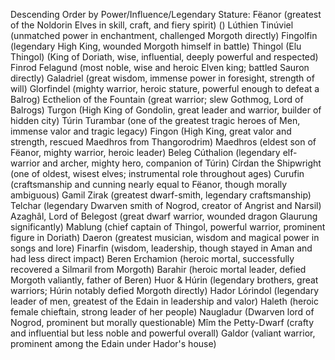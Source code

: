 Descending Order by Power/Influence/Legendary Stature:
Fëanor (greatest of the Noldorin Elves in skill, craft, and fiery spirit) ()
Lúthien Tinúviel (unmatched power in enchantment, challenged Morgoth directly)
Fingolfin (legendary High King, wounded Morgoth himself in battle)
Thingol (Elu Thingol) (King of Doriath, wise, influential, deeply powerful and respected)
Finrod Felagund (most noble, wise and heroic Elven king; battled Sauron directly)
Galadriel (great wisdom, immense power in foresight, strength of will)
Glorfindel (mighty warrior, heroic stature, powerful enough to defeat a Balrog)
Ecthelion of the Fountain (great warrior; slew Gothmog, Lord of Balrogs)
Turgon (High King of Gondolin, great leader and warrior, builder of hidden city)
Túrin Turambar (one of the greatest tragic heroes of Men, immense valor and tragic legacy)
Fingon (High King, great valor and strength, rescued Maedhros from Thangorodrim)
Maedhros (eldest son of Fëanor, mighty warrior, heroic leader)
Beleg Cúthalion (legendary elf-warrior and archer, mighty hero, companion of Túrin)
Círdan the Shipwright (one of oldest, wisest elves; instrumental role throughout ages)
Curufin (craftsmanship and cunning nearly equal to Fëanor, though morally ambiguous)
Gamil Zirak (greatest dwarf-smith, legendary craftsmanship)
Telchar (legendary Dwarven smith of Nogrod, creator of Angrist and Narsil)
Azaghâl, Lord of Belegost (great dwarf warrior, wounded dragon Glaurung significantly)
Mablung (chief captain of Thingol, powerful warrior, prominent figure in Doriath)
Daeron (greatest musician, wisdom and magical power in songs and lore)
Finarfin (wisdom, leadership, though stayed in Aman and had less direct impact)
Beren Erchamion (heroic mortal, successfully recovered a Silmaril from Morgoth)
Barahir (heroic mortal leader, defied Morgoth valiantly, father of Beren)
Huor & 
Húrin (legendary brothers, great warriors; Húrin notably defied Morgoth directly)
Hador Lórindol (legendary leader of men, greatest of the Edain in leadership and valor)
Haleth (heroic female chieftain, strong leader of her people)
Naugladur (Dwarven lord of Nogrod, prominent but morally questionable)
Mîm the Petty-Dwarf (crafty and influential but less noble and powerful overall)
Galdor (valiant warrior, prominent among the Edain under Hador's house)
<!-- Gundor (heroic, lesser-known figure among the Men of Dor-lómin)
Haldar (strong warrior, prominent among Edain, though lesser in legend)
Haldan (strong chieftain, lesser prominence)
Bereg (relatively minor figure, lesser-known Edain chieftain) -->